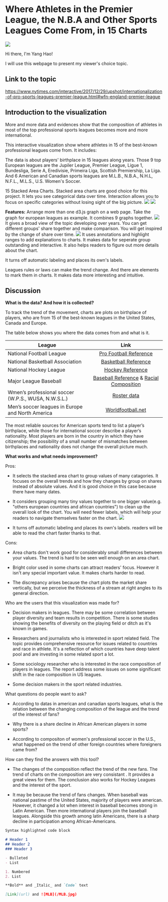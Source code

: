 # Where Athletes in the Premier League, the N.B.A and Other Sports Leagues Come From, in 15 Charts
<img src="athletic.jpg" aligh="center">


Hi there, I'm Yang Hao!

I will use this webpage to present my viewer's choice topic.

## Link to the topic

<a href="https://www.nytimes.com/interactive/2017/12/29/upshot/internationalization-of-pro-sports-leagues-premier-league.html#wfn-england-premier-league" style="color:blue">https://www.nytimes.com/interactive/2017/12/29/upshot/internationalization-of-pro-sports-leagues-premier-league.html#wfn-england-premier-league</a>

## Introduction to the visualization
More and more data and evidences show that the composition of athletes in most of the top professional sports leagues becomes more and more international.

This interactive visualization show where athletes in 15 of the best-known professional leagues come from. It includes:

The data is about players' birthplace in 15 leagues along years. Those 9 top European leagues are  the Jupiler League, Premier League, Ligue 1, Bundesliga, Serie A, Eredivisie, Primeira Liga, Scottish Premiership, La Liga. And 6 American and Canadian sports leagues are M.L.B., N.B.A., N.H.L, N.F.L., M.L.S., U.S. Women's Soccer.
			
15 Stacked Area Charts. Stacked area charts are good choice for this project. It lets you see categorical data over time. Interaction allows you to focus on specific categories without losing sight of the big picture.
![](/european_01.PNG)
![](/usa_01.PNG)


**Features:**
Arrange more than one d3.js graph on a web page. Take the graph for european leagues as example. It combines 9 graphs together.
![](/european_01.PNG)
It gives a broad view of the topic developing over years. You can get different groups' share together and make comparison. You will get inspired by the change of share over time. 
![](/premierLeague.jpg)
It uses annotations and highlight ranges to add explanations to charts. It makes data for seperate group outstanding and interactive. It also helps readers to figure out more details about the chart.
	
It turns off automatic labeling and places its own's labels.

Leagues rules or laws can make the trend change. And there are elements to mark them in charts. It makes data more interesting and intuitive.



## Discussion

**What is the data? And how it is collected?**

To track the trend of the movement, charts are plots on birthplace of players, who are from 15 of the best-known leagues in the United States, Canada and Europe. 

The table below shows you where the data comes from and what is it.



|League         	  		   | Link	               | 
| ---------------------------- |:---------------------:| 
| National Football League      | [Pro Football Reference](https://www.pro-football-reference.com/)| 
| National Basketball Association      | [Basketball Reference](https://www.basketball-reference.com/teams/BOS/1961.html)        |   
| National Hockey League | [Hockey Reference](https://www.hockey-reference.com/)       |    
| Major League Baseball | [Baseball Reference](https://www.baseball-reference.com/) & [Racial Composition](https://sabr.org/bioproj/topic/baseball-demographics-1947-2012)    |     
|Wmen’s professional soccer (W.P.S., WUSA, N.W.S.L.)|[Roster data](https://issuu.com/jendesignhouston/docs/nwsalmanac.fall2016.sample) |  
|Men’s soccer leagues in Europe and North America|[Worldfootball.net](http://www.worldfootball.net/)|

The most reliable sources for American sports tend to list a player’s birthplace, while those for international soccer describe a player’s nationality. Most players are born in the country in which they have citizenship; the possibility of a small number of mismatches between birthplaces and nationality does not change the overall picture much.


**What works and what needs improvement?**

Pros:

- It selects the stacked area chart to group values of many catagories. It focuses on the overall trends and how they changes by group on shares instead of absolute values. And it is good choice in this case because there have many dates. 

- It considers grouping many tiny values together to one bigger value(e.g. "others european countries and african countries") to clean up the overall look of the chart. You will need fewer labels, which will help your readers to navigate themselves faster on the chart.
![](Jupiler.jpg)

- It turns off automatic labeling and places its own's labels. readers will be able to read the chart faster thanks to that.  

Cons:

- Area charts don't work good for considerably small differences between your values. The trend is hard to be seen well enough on an area chart. 

- Bright color used in some charts can attract readers' focus. However it isn't any special important value. It makes charts harder to read.

- The discrepancy arises because the chart plots the market share vertically, but we perceive the thickness of a stream at right angles to its general direction.

Who are the users that this visualization was made for?

- Decision makers in leagues. There may be some correlation between player diversity and team results in competition. There is some studies showing the benefits of diversity on the playing field or ditch as it's known in games. 

- Researchers and journalists who is interested in sport related field. The topic provides comprehensive resource for issues related to countries and race in athlete. It's a reflection of which countries have deep talent pool and are investing in some related sport a lot. 

- Some sociology researcher who is interested in the race composition of players in leagues. The report address some issues on some significant shift in the race composition in US leagues.

- Some decision makers in the sport related industries. 

What questions do people want to ask?

- According to datas in american and canadian sports leagues, what is the relation between the changing composition of the league and the trend of the interest of fans? 

- Why there is a share decline in African American players in some sports?

- According to compositon of women's professional soccer in the U.S., what happened on the trend of other foreign countries where foreigners came from? 


How can they find the answers with this tool?

- The changes of the composition reflect the trend of the new fans. The trend of charts on the composition are very consistant . It provides a great views for them. The conclusion also works for Hockey Leagues and the interest of the sport. 

- It may be because the trend of fans changes. When baseball was national pastime of the United States, majority of players were american. However, it changed a lot when interest in baseball becomes strong in Latin American. Then more international players join the baseball leagues. Alongside this growth among latin Americans, there is a sharp decline in participation among African-Americans. 


```markdown
Syntax highlighted code block

# Header 1
## Header 2
### Header 3

- Bulleted
- List

1. Numbered
2. List

**Bold** and _Italic_ and `Code` text

[Link](url) and ![MLB](/MLB.jpg)
```




